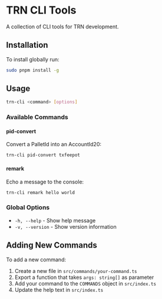 # TRN CLI Tools

A collection of CLI tools for TRN development.

## Installation

To install globally run:
```bash
sudo pnpm install -g
```

## Usage

```bash
trn-cli <command> [options]
```

### Available Commands

#### pid-convert
Convert a PalletId into an AccountId20:
```bash
trn-cli pid-convert txfeepot
```

#### remark
Echo a message to the console:
```bash
trn-cli remark hello world
```

### Global Options

- `-h, --help` - Show help message
- `-v, --version` - Show version information

## Adding New Commands

To add a new command:

1. Create a new file in `src/commands/your-command.ts`
2. Export a function that takes `args: string[]` as parameter
3. Add your command to the `COMMANDS` object in `src/index.ts`
4. Update the help text in `src/index.ts`
